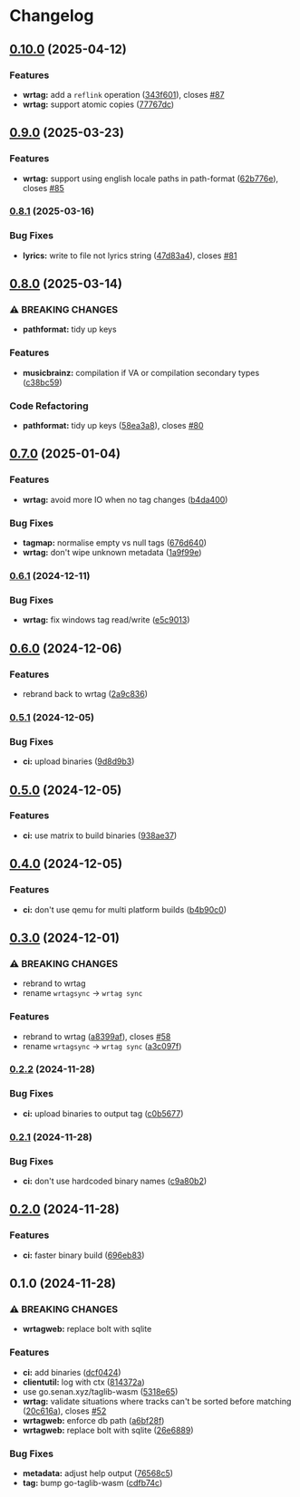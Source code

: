 # Changelog

## [0.10.0](https://www.github.com/sentriz/wrtag/compare/v0.9.0...v0.10.0) (2025-04-12)


### Features

* **wrtag:** add a `reflink` operation ([343f601](https://www.github.com/sentriz/wrtag/commit/343f6019f579b47be7575ff18bf120b3a0b1eb04)), closes [#87](https://www.github.com/sentriz/wrtag/issues/87)
* **wrtag:** support atomic copies ([77767dc](https://www.github.com/sentriz/wrtag/commit/77767dc741d79302254af871895ba46b5f1a2d7a))

## [0.9.0](https://www.github.com/sentriz/wrtag/compare/v0.8.1...v0.9.0) (2025-03-23)


### Features

* **wrtag:** support using english locale paths in path-format ([62b776e](https://www.github.com/sentriz/wrtag/commit/62b776e5ff42c5f963fc53ae2a08f6938f024277)), closes [#85](https://www.github.com/sentriz/wrtag/issues/85)

### [0.8.1](https://www.github.com/sentriz/wrtag/compare/v0.8.0...v0.8.1) (2025-03-16)


### Bug Fixes

* **lyrics:** write to file not lyrics string ([47d83a4](https://www.github.com/sentriz/wrtag/commit/47d83a42b7b74d96b9c22b2c078d90766df19957)), closes [#81](https://www.github.com/sentriz/wrtag/issues/81)

## [0.8.0](https://www.github.com/sentriz/wrtag/compare/v0.7.0...v0.8.0) (2025-03-14)


### ⚠ BREAKING CHANGES

* **pathformat:** tidy up keys

### Features

* **musicbrainz:** compilation if VA or compilation secondary types ([c38bc59](https://www.github.com/sentriz/wrtag/commit/c38bc5906b15ed191f99895c2a7d6e403b980e63))


### Code Refactoring

* **pathformat:** tidy up keys ([58ea3a8](https://www.github.com/sentriz/wrtag/commit/58ea3a810fd98856c68d53d591a9970c561c6fbd)), closes [#80](https://www.github.com/sentriz/wrtag/issues/80)

## [0.7.0](https://www.github.com/sentriz/wrtag/compare/v0.6.1...v0.7.0) (2025-01-04)


### Features

* **wrtag:** avoid more IO when no tag changes ([b4da400](https://www.github.com/sentriz/wrtag/commit/b4da4000fa4c597cf4fd1bd5c9771260bcb953ca))


### Bug Fixes

* **tagmap:** normalise empty vs null tags ([676d640](https://www.github.com/sentriz/wrtag/commit/676d6404176cb4708a8c85d9a912005fb18550c1))
* **wrtag:** don't wipe unknown metadata ([1a9f99e](https://www.github.com/sentriz/wrtag/commit/1a9f99ea3a0c267323bcd7ef3b90b9a3d5950779))

### [0.6.1](https://www.github.com/sentriz/wrtag/compare/v0.6.0...v0.6.1) (2024-12-11)


### Bug Fixes

* **wrtag:** fix windows tag read/write ([e5c9013](https://www.github.com/sentriz/wrtag/commit/e5c901365d3c2539b948193868788ea74152c2ae))

## [0.6.0](https://www.github.com/sentriz/wrtag/compare/v0.5.1...v0.6.0) (2024-12-06)


### Features

* rebrand back to wrtag ([2a9c836](https://www.github.com/sentriz/wrtag/commit/2a9c836120a3ef360ec7c7ed2c138d7f5f6f8e8b))

### [0.5.1](https://www.github.com/sentriz/wrtag/compare/v0.5.0...v0.5.1) (2024-12-05)


### Bug Fixes

* **ci:** upload binaries ([9d8d9b3](https://www.github.com/sentriz/wrtag/commit/9d8d9b324d967890f1823463849169ef66fe21c4))

## [0.5.0](https://www.github.com/sentriz/wrtag/compare/v0.4.0...v0.5.0) (2024-12-05)


### Features

* **ci:** use matrix to build binaries ([938ae37](https://www.github.com/sentriz/wrtag/commit/938ae379056646a4f3801405d136b7d8273e34f1))

## [0.4.0](https://www.github.com/sentriz/wrtag/compare/v0.3.0...v0.4.0) (2024-12-05)


### Features

* **ci:** don't use qemu for multi platform builds ([b4b90c0](https://www.github.com/sentriz/wrtag/commit/b4b90c08eeedcd500c7a0961759d4b9798cb1e81))

## [0.3.0](https://www.github.com/sentriz/wrtag/compare/v0.2.2...v0.3.0) (2024-12-01)


### ⚠ BREAKING CHANGES

* rebrand to wrtag
* rename `wrtagsync` -> `wrtag sync`

### Features

* rebrand to wrtag ([a8399af](https://www.github.com/sentriz/wrtag/commit/a8399af5452f037689d1f66ad57907541c1d9a93)), closes [#58](https://www.github.com/sentriz/wrtag/issues/58)
* rename `wrtagsync` -> `wrtag sync` ([a3c097f](https://www.github.com/sentriz/wrtag/commit/a3c097f1197d4e63780c0b66be08a8c3ff7c379c))

### [0.2.2](https://www.github.com/sentriz/wrtag/compare/v0.2.1...v0.2.2) (2024-11-28)


### Bug Fixes

* **ci:** upload binaries to output tag ([c0b5677](https://www.github.com/sentriz/wrtag/commit/c0b5677b9b077cc2c710d5712f2b3531a377bf4f))

### [0.2.1](https://www.github.com/sentriz/wrtag/compare/v0.2.0...v0.2.1) (2024-11-28)


### Bug Fixes

* **ci:** don't use hardcoded binary names ([c9a80b2](https://www.github.com/sentriz/wrtag/commit/c9a80b2be3d4f2ee38e932169ab2701fd6983584))

## [0.2.0](https://www.github.com/sentriz/wrtag/compare/v0.1.0...v0.2.0) (2024-11-28)


### Features

* **ci:** faster binary build ([696eb83](https://www.github.com/sentriz/wrtag/commit/696eb838bdd2a5608359a475faa80f3c28c740e8))

## 0.1.0 (2024-11-28)


### ⚠ BREAKING CHANGES

* **wrtagweb:** replace bolt with sqlite

### Features

* **ci:** add binaries ([dcf0424](https://www.github.com/sentriz/wrtag/commit/dcf042458978ec0743e79b8b43abb0759e61ab49))
* **clientutil:** log with ctx ([814372a](https://www.github.com/sentriz/wrtag/commit/814372ac47c3e8847634d21e3bdaab753499cf96))
* use go.senan.xyz/taglib-wasm ([5318e65](https://www.github.com/sentriz/wrtag/commit/5318e65c4a1ebb386e442c2056eae9304b5ffaab))
* **wrtag:** validate situations where tracks can't be sorted before matching ([20c616a](https://www.github.com/sentriz/wrtag/commit/20c616a13e5f112a88e42c724f545534a2279393)), closes [#52](https://www.github.com/sentriz/wrtag/issues/52)
* **wrtagweb:** enforce db path ([a6bf28f](https://www.github.com/sentriz/wrtag/commit/a6bf28f8ae4a8917abc24ee34d966b519d1a8358))
* **wrtagweb:** replace bolt with sqlite ([26e6889](https://www.github.com/sentriz/wrtag/commit/26e688999e252ca5c15eb4c14433319e4b0ae195))


### Bug Fixes

* **metadata:** adjust help output ([76568c5](https://www.github.com/sentriz/wrtag/commit/76568c5ed8382647a3ede5ce9421c85b8cd4a33c))
* **tag:** bump go-taglib-wasm ([cdfb74c](https://www.github.com/sentriz/wrtag/commit/cdfb74ca3453139ec471c236b244c56c353a57ab))
